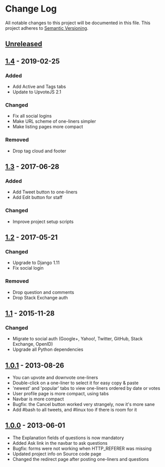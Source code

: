 # Change Log

All notable changes to this project will be documented in this file.
This project adheres to [Semantic Versioning](http://semver.org/).

## [Unreleased]

## [1.4] - 2019-02-25

### Added

- Add Active and Tags tabs
- Update to UpvoteJS 2.1

### Changed

- Fix all social logins
- Make URL scheme of one-liners simpler
- Make listing pages more compact

### Removed

- Drop tag cloud and footer

## [1.3] - 2017-06-28

### Added

- Add Tweet button to one-liners
- Add Edit button for staff

### Changed

- Improve project setup scripts

## [1.2] - 2017-05-21

### Changed

- Upgrade to Django 1.11
- Fix social login

### Removed

- Drop question and comments
- Drop Stack Exchange auth

## [1.1] - 2015-11-28

### Changed

- Migrate to social auth (Google+, Yahoo!, Twitter, GitHub, Stack Exchange, OpenID)
- Upgrade all Python dependencies

## [1.0.1] - 2013-08-26

- You can upvote and downvote one-liners
- Double-click on a one-liner to select it for easy copy & paste
- 'newest' and 'popular' tabs to view one-liners ordered by date or votes
- User profile page is more compact, using tabs
- Navbar is more compact
- Bugfix: the Cancel button worked very strangely, now it's more sane
- Add #bash to all tweets, and #linux too if there is room for it


## [1.0.0] - 2013-06-01

- The Explanation fields of questions is now mandatory
- Added Ask link in the navbar to ask questions
- Bugfix: forms were not working when HTTP_REFERER was missing
- Updated project info on Source code page
- Changed the redirect page after posting one-liners and questions

[Unreleased]: https://github.com/janosgyerik/bashoneliners/compare/v1.4...HEAD
[1.4]: https://github.com/janosgyerik/bashoneliners/compare/v1.3...v1.4
[1.3]: https://github.com/janosgyerik/bashoneliners/compare/v1.2...v1.3
[1.2]: https://github.com/janosgyerik/bashoneliners/compare/v1.1...v1.2
[1.1]: https://github.com/janosgyerik/bashoneliners/compare/v1.0.1...v1.1
[1.0.1]: https://github.com/janosgyerik/bashoneliners/compare/v1.0.0...v1.0.1
[1.0.0]: https://github.com/janosgyerik/bashoneliners/compare/b2857ba8ef0832ebd69c3c5018f8457c37412899...v1.0.0
